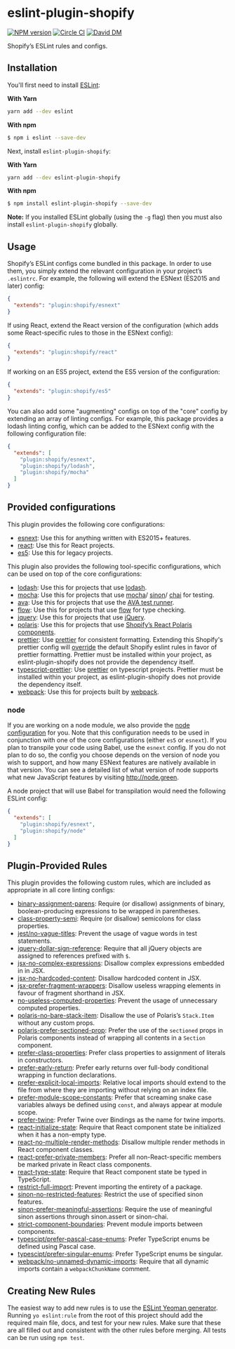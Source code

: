 # eslint-plugin-shopify

[![NPM version][npm-image]][npm-url]
[![Circle CI](https://circleci.com/gh/Shopify/eslint-plugin-shopify.svg?style=shield)](https://circleci.com/gh/Shopify/eslint-plugin-shopify)
[![David DM](https://david-dm.org/Shopify/eslint-plugin-shopify.svg)](https://david-dm.org/Shopify/eslint-plugin-shopify)

Shopify’s ESLint rules and configs.

## Installation

You'll first need to install [ESLint](http://eslint.org):

**With Yarn**

```bash
yarn add --dev eslint
```

**With npm**

```bash
$ npm i eslint --save-dev
```

Next, install `eslint-plugin-shopify`:

**With Yarn**
```bash
yarn add --dev eslint-plugin-shopify
```

**With npm**
```bash
$ npm install eslint-plugin-shopify --save-dev
```

**Note:** If you installed ESLint globally (using the `-g` flag) then you must also install `eslint-plugin-shopify` globally.

## Usage

Shopify’s ESLint configs come bundled in this package. In order to use them, you simply extend the relevant configuration in your project’s `.eslintrc`. For example, the following will extend the ESNext (ES2015 and later) config:

```json
{
  "extends": "plugin:shopify/esnext"
}
```

If using React, extend the React version of the configuration (which adds some React-specific rules to those in the ESNext config):

```json
{
  "extends": "plugin:shopify/react"
}
```

If working on an ES5 project, extend the ES5 version of the configuration:

```json
{
  "extends": "plugin:shopify/es5"
}
```

You can also add some "augmenting" configs on top of the "core" config by extending an array of linting configs. For example, this package provides a lodash linting config, which can be added to the ESNext config with the following configuration file:

```json
{
  "extends": [
    "plugin:shopify/esnext",
    "plugin:shopify/lodash",
    "plugin:shopify/mocha"
  ]
}
```

## Provided configurations

This plugin provides the following core configurations:

- [esnext](lib/config/esnext.js): Use this for anything written with ES2015+ features.
- [react](lib/config/react.js): Use this for React projects.
- [es5](lib/config/es5.js): Use this for legacy projects.

This plugin also provides the following tool-specific configurations, which can be used on top of the core configurations:

- [lodash](lib/config/lodash.js): Use this for projects that use [lodash](https://lodash.com).
- [mocha](lib/config/mocha.js): Use this for projects that use [mocha](http://mochajs.org)/ [sinon](http://sinonjs.org)/ [chai](http://chaijs.com) for testing.
- [ava](lib/config/ava.js): Use this for projects that use the [AVA test runner](https://github.com/sindresorhus/ava).
- [flow](lib/config/flow.js): Use this for projects that use [flow](http://flowtype.org) for type checking.
- [jquery](lib/config/jquery.js): Use this for projects that use [jQuery](http://jquery.com).
- [polaris](lib/config/polaris.js): Use this for projects that use [Shopify’s React Polaris components](https://polaris.shopify.com/components/get-started).
- [prettier](lib/config/prettier.js): Use [prettier](https://github.com/prettier/prettier) for consistent formatting. Extending this Shopify's prettier config will [override](https://github.com/prettier/eslint-config-prettier/blob/master/index.js) the default Shopify eslint rules in favor of prettier formatting. Prettier must be installed within your project, as eslint-plugin-shopify does not provide the dependency itself.
- [typescript-prettier](lib/config/typescript-prettier.js): Use [prettier](https://github.com/prettier/prettier) on typescript projects. Prettier must be installed within your project, as eslint-plugin-shopify does not provide the dependency itself.
- [webpack](lib/config/webpack.js): Use this for projects built by [webpack](https://webpack.js.org/).

### node

If you are working on a node module, we also provide the [node configuration](lib/config/esnext.js) for you. Note that this configuration needs to be used in conjunction with one of the core configurations (either `es5` or `esnext`). If you plan to transpile your code using Babel, use the `esnext` config. If you do not plan to do so, the config you choose depends on the version of node you wish to support, and how many ESNext features are natively available in that version. You can see a detailed list of what version of node supports what new JavaScript features by visiting http://node.green.

A node project that will use Babel for transpilation would need the following ESLint config:

```json
{
  "extends": [
    "plugin:shopify/esnext",
    "plugin:shopify/node"
  ]
}
```

## Plugin-Provided Rules

This plugin provides the following custom rules, which are included as appropriate in all core linting configs:

- [binary-assignment-parens](docs/rules/binary-assignment-parens.md): Require (or disallow) assignments of binary, boolean-producing expressions to be wrapped in parentheses.
- [class-property-semi](docs/rules/class-property-semi.md): Require (or disallow) semicolons for class properties.
- [jest/no-vague-titles](docs/rules/jest/no-vague-titles.md): Prevent the usage of vague words in test statements.
- [jquery-dollar-sign-reference](docs/rules/jquery-dollar-sign-reference.md): Require that all jQuery objects are assigned to references prefixed with `$`.
- [jsx-no-complex-expressions](docs/rules/jsx-no-complex-expressions.md): Disallow complex expressions embedded in in JSX.
- [jsx-no-hardcoded-content](docs/rules/jsx-no-hardcoded-content.md): Disallow hardcoded content in JSX.
- [jsx-prefer-fragment-wrappers](docs/rules/jsx-prefer-fragment-wrappers.md): Disallow useless wrapping elements in favour of fragment shorthand in JSX.
- [no-useless-computed-properties](docs/rules/no-useless-computed-properties.md): Prevent the usage of unnecessary computed properties.
- [polaris-no-bare-stack-item](docs/rules/polaris-no-bare-stack-item.md): Disallow the use of Polaris’s `Stack.Item` without any custom props.
- [polaris-prefer-sectioned-prop](docs/rules/polaris-prefer-sectioned-prop.md): Prefer the use of the `sectioned` props in Polaris components instead of wrapping all contents in a `Section` component.
- [prefer-class-properties](docs/rules/prefer-class-properties.md): Prefer class properties to assignment of literals in constructors.
- [prefer-early-return](docs/rules/prefer-early-return.md): Prefer early returns over full-body conditional wrapping in function declarations.
- [prefer-explicit-local-imports](docs/rules/prefer-explicit-local-imports.md): Relative local imports should extend to the file from where they are importing without relying on an index file.
- [prefer-module-scope-constants](docs/rules/prefer-module-scope-constants.md): Prefer that screaming snake case variables always be defined using `const`, and always appear at module scope.
- [prefer-twine](docs/rules/prefer-twine.md): Prefer Twine over Bindings as the name for twine imports.
- [react-initialize-state](docs/rules/react-initialize-state.md): Require that React component state be initialized when it has a non-empty type.
- [react-no-multiple-render-methods](docs/rules/react-no-multiple-render-methods.md): Disallow multiple render methods in React component classes.
- [react-prefer-private-members](docs/rules/react-prefer-private-members.md): Prefer all non-React-specific members be marked private in React class components.
- [react-type-state](docs/rules/react-type-state.md): Require that React component state be typed in TypeScript.
- [restrict-full-import](docs/rules/restrict-full-import.md): Prevent importing the entirety of a package.
- [sinon-no-restricted-features](docs/rules/sinon-no-restricted-features.md): Restrict the use of specified sinon features.
- [sinon-prefer-meaningful-assertions](docs/rules/sinon-prefer-meaningful-assertions.md): Require the use of meaningful sinon assertions through sinon.assert or sinon-chai.
- [strict-component-boundaries](docs/rules/strict-component-boundaries.md): Prevent module imports between components.
- [typescipt/prefer-pascal-case-enums](docs/rules/typescipt/prefer-pascal-case-enums.md): Prefer TypeScript enums be defined using Pascal case.
- [typescipt/prefer-singular-enums](docs/rules/typescipt/prefer-singular-enums.md): Prefer TypeScript enums be singular.
- [webpack/no-unnamed-dynamic-imports](docs/rules/webpack/no-unnamed-dynamic-imports.md): Require that all dynamic imports contain a `webpackChunkName` comment.

## Creating New Rules

The easiest way to add new rules is to use the [ESLint Yeoman generator](https://www.npmjs.com/package/generator-eslint). Running `yo eslint:rule` from the root of this project should add the required main file, docs, and test for your new rules. Make sure that these are all filled out and consistent with the other rules before merging. All tests can be run using `npm test`.

[npm-url]: https://npmjs.org/package/eslint-plugin-shopify
[npm-image]: http://img.shields.io/npm/v/eslint-plugin-shopify.svg?style=shield
